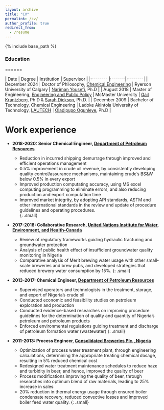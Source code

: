 ```yaml
---
layout: archive
title: "CV"
permalink: /cv/
author_profile: true
redirect_from:
  - /resume
---
```


{% include base_path %}

### Education
======

| Date              | Degree | Institution | Supervisor |
|:--------          |:-------|:--------|
| December 2024        | Doctor of Philosophy, [Chemical Engineering](https://www.ryerson.ca/chemical/)   | Ryerson University of Calgary   | [Nariman Yousefi](https://www.ryerson.ca/chemical/people/faculty/nariman-yousefi/), Ph.D |
| August 2018        | Master of Engineering, [Engineering and Public Policy](https://www.eng.mcmaster.ca/sept/programs/degree-options/mepp/engineering-and-public-policy)                   | McMaster University      | [Gail Krantzberg](https://www.eng.mcmaster.ca/people/faculty/gail-krantzberg), Ph.D & [Sarah Dickson](https://www.eng.mcmaster.ca/civil/people/faculty/sarah-dickson), Ph.D. |
| December 2009     | Bachelor of Technology, Chemical Engineering               | Ladoke Akintola University of Technology, [LAUTECH](https://lautech.edu.ng/)      | [Oladipupo Ogunleye](https://scholar.google.com.au/citations?user=cW-C47gAAAAJ&hl=en), Ph.D |

Work experience
======
* **2018-2020: Senior Chemical Engineer, [Department of Petroleum Resources](https://www.dpr.gov.ng/)**
  * Reduction in incurred shipping demurrage through improved and efficient operations management
  * 0.5% improvement in crude oil revenue, by consistently developing quality control/assurance mechanisms, maintaining crude’s BS&W below 0.5% in every export
  * Improved production computating accuracy, using MS excel computing programming to eliminate errors, and also reducing production and export computation time
  * Improved market integrity, by adopting API standards, ASTM and other international standards in the review and update of procedure guidelines and operating procedures.  
  {: .small}


* **2017-2018: Collaborative Research, [United Nations Institute for Water, Environment, and Health-Canada](https://inweh.unu.edu/)**
  * Review of regulatory frameworks guiding hydraulic fracturing and groundwater protection
  * Analysis of public health effect of insufficient groundwater quality monitoring in Nigeria
  * Comparative analysis of Merit brewing water usage with other small-scale breweries and brew pubs, and developed strategies that reduced brewery water consumption by 15%.
  {: .small}
  
  
* **2013-2017: Chemical Engineer, [Department of Petroleum Resources](https://www.dpr.gov.ng/)**
  * Supervised operators and technologists in the treatment, storage, and export of Nigeria’s crude oil
  * Conducted economic and feasibility studies on petroleum exploration and production
  * Conducted evidence-based researches on improving procedure guidelines for the determination of quality and quantity of Nigeria’s petroleum and petroleum products
  * Enforced environmental regulations guiding treatment and discharge of petroleum formation water (wastewater)
  {: .small}
  
  
* **2011-2013: Process Engineer, [Consolidated Breweries Plc., Nigeria](https://nbplc.com/news/?p=67#)**
  * Optimization of process water treatment plant, through engineering calculations, determining the appropriate treating chemical dosage, resulting in 5% reduced chemical cost 
  * Redesigned water treatment maintenance schedules to reduce haze and turbidity in beer, and hence, improved the quality of beer
  * Process modifications improving the quality of beer, through researches into optimum blend of raw materials, leading to 25% increase in sales
  * 20% reduction in thermal energy usage through ensured boiler condensate recovery, reduced convective losses and improved boiler feed water quality. 
  {: .small}

